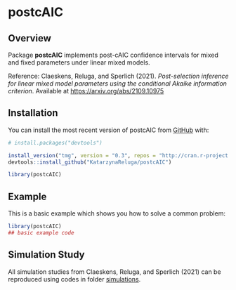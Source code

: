 
<!-- README.md is generated from README.Rmd. Please edit that file -->

# postcAIC

<!-- badges: start -->
<!-- badges: end -->

## Overview

Package **postcAIC** implements post-cAIC confidence intervals for mixed
and fixed parameters under linear mixed models.

Reference: Claeskens, Reluga, and Sperlich (2021). *Post-selection
inference for linear mixed model parameters using the conditional Akaike
information criterion*. Available at <https://arxiv.org/abs/2109.10975>

## Installation

You can install the most recent version of postcAIC from
[GitHub](https://github.com/) with:

``` r
# install.packages("devtools")

install_version("tmg", version = "0.3", repos = "http://cran.r-project.org")
devtools::install_github("KatarzynaReluga/postcAIC")

library(postcAIC)
```

## Example

This is a basic example which shows you how to solve a common problem:

``` r
library(postcAIC)
## basic example code
```

## Simulation Study

All simulation studies from Claeskens, Reluga, and Sperlich (2021) can
be reproduced using codes in folder
[simulations](https://github.com/KatarzynaReluga/postcAIC/tree/main/simulations).
